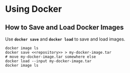 
# Using Docker


## How to Save and Load Docker Images

Use **`docker save`** and **`docker load`** to save and load images.

```
docker image ls
docker save <<repository>> > my-docker-image.tar
# move my-docker-image.tar somewhere else
docker load --input my-docker-image.tar
docker image ls
```

